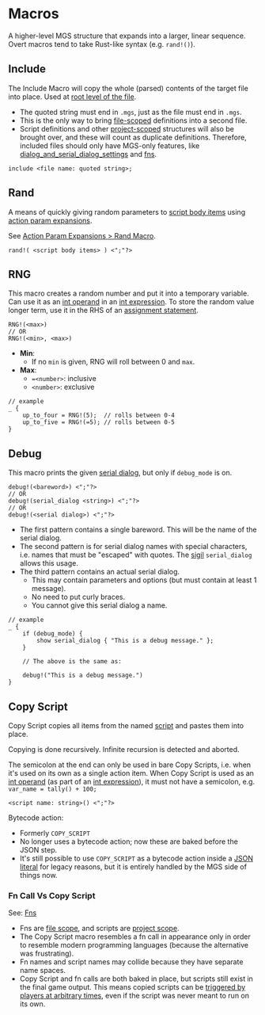 # Macros

A higher-level MGS structure that expands into a larger, linear sequence. Overt macros tend to take Rust-like syntax (e.g. `rand!()`).

## Include

The Include Macro will copy the whole (parsed) contents of the target file into place. Used at [root level of the file](syntax_scopes#syntax-contexts).

- The quoted string must end in `.mgs`, just as the file must end in `.mgs`.
- This is the only way to bring [file-scoped](syntax_scopes#file-scope) definitions into a second file.
- Script definitions and other [project-scoped](syntax_scopes#project-scope) structures will also be brought over, and these will count as duplicate definitions. Therefore, included files should only have MGS-only features, like [dialog_and_serial_dialog_settings](dialog_and_serial_dialog_settings) and [fns](fns).

```
include <file name: quoted string>;
```

## Rand

A means of quickly giving random parameters to [script body items](scripts#script-body-items) using [action param expansions](action_param_expansions).

See [Action Param Expansions > Rand Macro](action_param_expansions#rand-macro).

```
rand!( <script body items> ) <";"?>
```

## RNG

This macro creates a random number and put it into a temporary variable. Can use it as an [int operand](expressions_and_operators#int-operands) in an [int expression](expressions_and_operators#int-expressions). To store the random value longer term, use it in the RHS of an [assignment statement](actions#assign-int-value).

```
RNG!(<max>)
// OR
RNG!(<min>, <max>)
```

- **Min**:
	- If no `min` is given, RNG will roll between 0 and `max`.
- **Max**:
	- `=<number>`: inclusive
	- `<number>`: exclusive

```mgs
// example
_ {
	up_to_four = RNG!(5);  // rolls between 0-4
	up_to_five = RNG!(=5); // rolls between 0-5
}
```

## Debug

This macro prints the given [serial dialog](serial_dialogs), but only if `debug_mode` is on.

```
debug!(<bareword>) <";"?>
// OR
debug!(serial_dialog <string>) <";"?>
// OR
debug!(<serial dialog>) <";"?>
```

- The first pattern contains a single bareword. This will be the name of the serial dialog.
- The second pattern is for serial dialog names with special characters, i.e. names that must be "escaped" with quotes. The [sigil](identifiers#sigils) `serial_dialog` allows this usage.
- The third pattern contains an actual serial dialog.
	- This may contain parameters and options (but must contain at least 1 message).
	- No need to put curly braces.
	- You cannot give this serial dialog a name.

```mgs{3,4,5,9}
// example
_ {
	if (debug_mode) {
		show serial_dialog { "This is a debug message." };
	}
	
	// The above is the same as:
	
	debug!("This is a debug message.")
}
```

## Copy Script

Copy Script copies all items from the named [script](scripts) and pastes them into place.

Copying is done recursively. Infinite recursion is detected and aborted.

The semicolon at the end can only be used in bare Copy Scripts, i.e. when it's used on its own as a single action item. When Copy Script is used as an [int operand](expressions_and_operators#int-operands) (as part of an [int expression](expressions_and_operators#int-expressions)), it must not have a semicolon, e.g. `var_name = tally() + 100;`

```
<script name: string>() <";"?>
```

Bytecode action:

- Formerly `COPY_SCRIPT`
- No longer uses a bytecode action; now these are baked before the JSON step.
- It's still possible to use `COPY_SCRIPT` as a bytecode action inside a [JSON literal](json_literals) for legacy reasons, but it is entirely handled by the MGS side of things now.

### Fn Call Vs Copy Script

See: [Fns](fns#fns)

- Fns are [file scope](syntax_scopes#file-scope), and scripts are [project scope](syntax_scopes#project-scope).
- The Copy Script macro resembles a fn call in appearance only in order to resemble modern programming languages (because the alternative was frustrating).
- Fn names and script names may collide because they have separate name spaces.
- Copy Script and fn calls are both baked in place, but scripts still exist in the final game output. This means copied scripts can be [triggered by players at arbitrary times](hex_editor), even if the script was never meant to run on its own.
